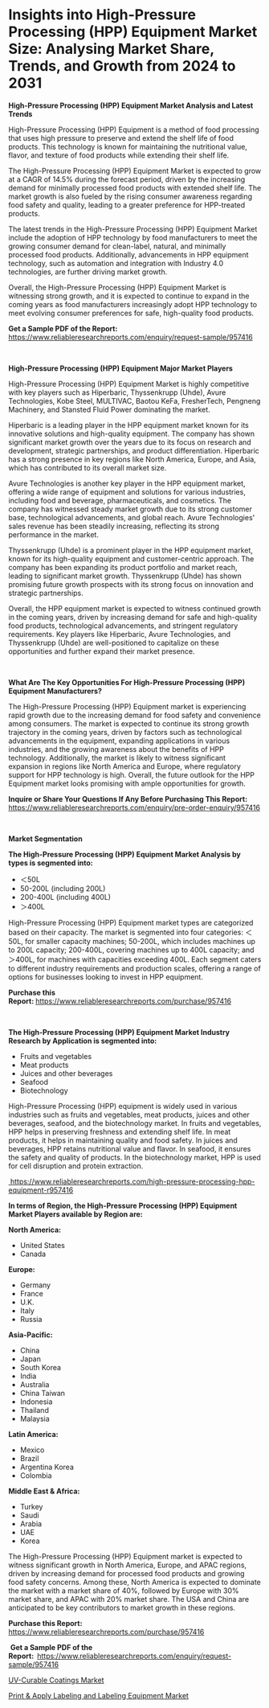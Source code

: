 <p><h1>Insights into High-Pressure Processing (HPP) Equipment Market Size: Analysing Market Share, Trends, and Growth from 2024 to 2031</h1></p><p><strong>High-Pressure Processing (HPP) Equipment Market Analysis and Latest Trends</strong></p>
<p><p>High-Pressure Processing (HPP) Equipment is a method of food processing that uses high pressure to preserve and extend the shelf life of food products. This technology is known for maintaining the nutritional value, flavor, and texture of food products while extending their shelf life.</p><p>The High-Pressure Processing (HPP) Equipment Market is expected to grow at a CAGR of 14.5% during the forecast period, driven by the increasing demand for minimally processed food products with extended shelf life. The market growth is also fueled by the rising consumer awareness regarding food safety and quality, leading to a greater preference for HPP-treated products.</p><p>The latest trends in the High-Pressure Processing (HPP) Equipment Market include the adoption of HPP technology by food manufacturers to meet the growing consumer demand for clean-label, natural, and minimally processed food products. Additionally, advancements in HPP equipment technology, such as automation and integration with Industry 4.0 technologies, are further driving market growth.</p><p>Overall, the High-Pressure Processing (HPP) Equipment Market is witnessing strong growth, and it is expected to continue to expand in the coming years as food manufacturers increasingly adopt HPP technology to meet evolving consumer preferences for safe, high-quality food products.</p></p>
<p><strong>Get a Sample PDF of the Report:&nbsp;</strong> <a href="https://www.reliableresearchreports.com/enquiry/request-sample/957416">https://www.reliableresearchreports.com/enquiry/request-sample/957416</a></p>
<p>&nbsp;</p>
<p><strong>High-Pressure Processing (HPP) Equipment Major Market Players</strong></p>
<p><p>High-Pressure Processing (HPP) Equipment Market is highly competitive with key players such as Hiperbaric, Thyssenkrupp (Uhde), Avure Technologies, Kobe Steel, MULTIVAC, Baotou KeFa, FresherTech, Pengneng Machinery, and Stansted Fluid Power dominating the market.</p><p>Hiperbaric is a leading player in the HPP equipment market known for its innovative solutions and high-quality equipment. The company has shown significant market growth over the years due to its focus on research and development, strategic partnerships, and product differentiation. Hiperbaric has a strong presence in key regions like North America, Europe, and Asia, which has contributed to its overall market size.</p><p>Avure Technologies is another key player in the HPP equipment market, offering a wide range of equipment and solutions for various industries, including food and beverage, pharmaceuticals, and cosmetics. The company has witnessed steady market growth due to its strong customer base, technological advancements, and global reach. Avure Technologies' sales revenue has been steadily increasing, reflecting its strong performance in the market.</p><p>Thyssenkrupp (Uhde) is a prominent player in the HPP equipment market, known for its high-quality equipment and customer-centric approach. The company has been expanding its product portfolio and market reach, leading to significant market growth. Thyssenkrupp (Uhde) has shown promising future growth prospects with its strong focus on innovation and strategic partnerships.</p><p>Overall, the HPP equipment market is expected to witness continued growth in the coming years, driven by increasing demand for safe and high-quality food products, technological advancements, and stringent regulatory requirements. Key players like Hiperbaric, Avure Technologies, and Thyssenkrupp (Uhde) are well-positioned to capitalize on these opportunities and further expand their market presence.</p></p>
<p>&nbsp;</p>
<p><strong>What Are The Key Opportunities For High-Pressure Processing (HPP) Equipment Manufacturers?</strong></p>
<p><p>The High-Pressure Processing (HPP) Equipment market is experiencing rapid growth due to the increasing demand for food safety and convenience among consumers. The market is expected to continue its strong growth trajectory in the coming years, driven by factors such as technological advancements in the equipment, expanding applications in various industries, and the growing awareness about the benefits of HPP technology. Additionally, the market is likely to witness significant expansion in regions like North America and Europe, where regulatory support for HPP technology is high. Overall, the future outlook for the HPP Equipment market looks promising with ample opportunities for growth.</p></p>
<p><strong>Inquire or Share Your Questions If Any Before Purchasing This Report:</strong> <a href="https://www.reliableresearchreports.com/enquiry/pre-order-enquiry/957416">https://www.reliableresearchreports.com/enquiry/pre-order-enquiry/957416</a></p>
<p>&nbsp;</p>
<p><strong>Market Segmentation</strong></p>
<p><strong>The High-Pressure Processing (HPP) Equipment Market Analysis by types is segmented into:</strong></p>
<p><ul><li>＜50L</li><li>50-200L (including 200L)</li><li>200-400L (including 400L)</li><li>＞400L</li></ul></p>
<p><p>High-Pressure Processing (HPP) Equipment market types are categorized based on their capacity. The market is segmented into four categories: ＜50L, for smaller capacity machines; 50-200L, which includes machines up to 200L capacity; 200-400L, covering machines up to 400L capacity; and ＞400L, for machines with capacities exceeding 400L. Each segment caters to different industry requirements and production scales, offering a range of options for businesses looking to invest in HPP equipment.</p></p>
<p><strong>Purchase this Report:&nbsp;</strong><a href="https://www.reliableresearchreports.com/purchase/957416">https://www.reliableresearchreports.com/purchase/957416</a></p>
<p>&nbsp;</p>
<p><strong>The High-Pressure Processing (HPP) Equipment Market Industry Research by Application is segmented into:</strong></p>
<p><ul><li>Fruits and vegetables</li><li>Meat products</li><li>Juices and other beverages</li><li>Seafood</li><li>Biotechnology</li></ul></p>
<p><p>High-Pressure Processing (HPP) equipment is widely used in various industries such as fruits and vegetables, meat products, juices and other beverages, seafood, and the biotechnology market. In fruits and vegetables, HPP helps in preserving freshness and extending shelf life. In meat products, it helps in maintaining quality and food safety. In juices and beverages, HPP retains nutritional value and flavor. In seafood, it ensures the safety and quality of products. In the biotechnology market, HPP is used for cell disruption and protein extraction.</p></p>
<p><a href="https://www.reliableresearchreports.com/high-pressure-processing-hpp-equipment-r957416">&nbsp;https://www.reliableresearchreports.com/high-pressure-processing-hpp-equipment-r957416</a></p>
<p><strong>In terms of Region, the High-Pressure Processing (HPP) Equipment Market Players available by Region are:</strong></p>
<p>
    <p> <strong> North America: </strong>
        <ul>
            <li>United States</li>
            <li>Canada</li>
        </ul>
        </p> 
    <p> <strong> Europe: </strong>
        <ul>
            <li>Germany</li>
            <li>France</li>
            <li>U.K.</li>
            <li>Italy</li>
            <li>Russia</li>
        </ul>
        </p> 
    <p> <strong> Asia-Pacific: </strong>
        <ul>
            <li>China</li>
            <li>Japan</li>
            <li>South Korea</li>
            <li>India</li>
            <li>Australia</li>
            <li>China Taiwan</li>
            <li>Indonesia</li>
            <li>Thailand</li>
            <li>Malaysia</li>
        </ul>
        </p> 
    <p> <strong> Latin America: </strong>
        <ul>
            <li>Mexico</li>
            <li>Brazil</li>
            <li>Argentina Korea</li>
            <li>Colombia</li>
        </ul>
        </p> 
    <p> <strong> Middle East & Africa: </strong>
        <ul>
            <li>Turkey</li>
            <li>Saudi</li>
            <li>Arabia</li>
            <li>UAE</li>
            <li>Korea</li>
        </ul>
    </p>
    </p>
<p><p>The High-Pressure Processing (HPP) Equipment market is expected to witness significant growth in North America, Europe, and APAC regions, driven by increasing demand for processed food products and growing food safety concerns. Among these, North America is expected to dominate the market with a market share of 40%, followed by Europe with 30% market share, and APAC with 20% market share. The USA and China are anticipated to be key contributors to market growth in these regions.</p></p>
<p><strong>Purchase this Report: </strong><a href="https://www.reliableresearchreports.com/purchase/957416">https://www.reliableresearchreports.com/purchase/957416</a></p>
<p>&nbsp;<strong>Get a Sample PDF of the Report:&nbsp;&nbsp;</strong><a href="https://www.reliableresearchreports.com/enquiry/request-sample/957416">https://www.reliableresearchreports.com/enquiry/request-sample/957416</a></p>
<p><strong></strong></p>
<p><p><a href="https://github.com/violawzepeda0462024/Market-Research-Report-List-1/blob/main/uv-curable-coatings-market.md">UV-Curable Coatings Market</a></p><p><a href="https://github.com/erickahgreen002024/Market-Research-Report-List-1/blob/main/print-apply-labeling-and-labeling-equipment-market.md">Print & Apply Labeling and Labeling Equipment Market</a></p></p>